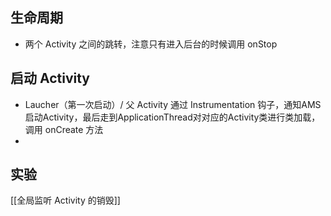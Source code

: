 ## 生命周期
  - 两个 Activity 之间的跳转，注意只有进入后台的时候调用 onStop
## 启动 Activity
  - Laucher（第一次启动）/ 父 Activity 通过 Instrumentation 钩子，通知AMS启动Activity，最后走到ApplicationThread对对应的Activity类进行类加载，调用 onCreate 方法
- 
## 实验
[[全局监听 Activity 的销毁]]
